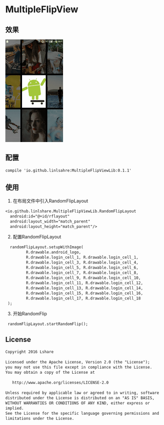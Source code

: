 # MultipleFlipView

效果
--------

![](https://github.com/LinLshare/MultipleFlipView/blob/master/img/demo.gif?raw=true)

配置
--------

```
compile 'io.github.linlsahre:MultipleFlipViewLib:0.1.1'
```

使用
--------

1. 在布局文件中引入RandomFlipLayout

 ```
<io.github.linlshare.MultipleFlipViewLib.RandomFlipLayout
   android:id="@+id/rflayout"
   android:layout_width="match_parent"
   android:layout_height="match_parent"/>
 ```

2. 配置RandomFlipLayout

 ```
   randomFlipLayout.setupWithImage(
          R.drawable.android_logo,
          R.drawable.login_cell_1, R.drawable.login_cell_1,
          R.drawable.login_cell_3, R.drawable.login_cell_4,
          R.drawable.login_cell_5, R.drawable.login_cell_6,
          R.drawable.login_cell_7, R.drawable.login_cell_8,
          R.drawable.login_cell_9, R.drawable.login_cell_10,
          R.drawable.login_cell_11, R.drawable.login_cell_12,
          R.drawable.login_cell_13, R.drawable.login_cell_14,
          R.drawable.login_cell_15, R.drawable.login_cell_16,
          R.drawable.login_cell_17, R.drawable.login_cell_18
  );
 ```

3. 开始RandomFlip

 ```
  randomFlipLayout.startRandomFlip();
 ```
 
License
--------

    Copyright 2016 Lshare

    Licensed under the Apache License, Version 2.0 (the "License");
    you may not use this file except in compliance with the License.
    You may obtain a copy of the License at

       http://www.apache.org/licenses/LICENSE-2.0

    Unless required by applicable law or agreed to in writing, software
    distributed under the License is distributed on an "AS IS" BASIS,
    WITHOUT WARRANTIES OR CONDITIONS OF ANY KIND, either express or implied.
    See the License for the specific language governing permissions and
    limitations under the License.
